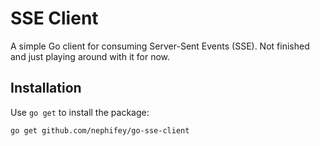 # SSE Client

A simple Go client for consuming Server-Sent Events (SSE). Not finished and just playing around with it for now.

## Installation

Use `go get` to install the package:

```bash
go get github.com/nephifey/go-sse-client
```